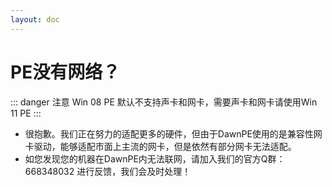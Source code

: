 ```yaml
---
layout: doc
---
```

# PE没有网络？
::: danger 注意
Win 08 PE 默认不支持声卡和网卡，需要声卡和网卡请使用Win 11 PE
:::
* 很抱歉。我们正在努力的适配更多的硬件，但由于DawnPE使用的是兼容性网卡驱动，能够适配市面上主流的网卡，但是依然有部分网卡无法适配。
* 如您发现您的机器在DawnPE内无法联网，请加入我们的官方Q群：668348032 进行反馈，我们会及时处理！
